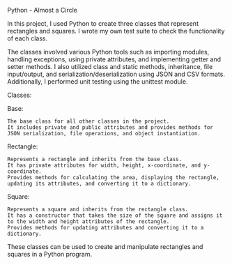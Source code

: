 Python - Almost a Circle

In this project, I used Python to create three classes that represent rectangles and squares. I wrote my own test suite to check the functionality of each class.

The classes involved various Python tools such as importing modules, handling exceptions, using private attributes, and implementing getter and setter methods. I also utilized class and static methods, inheritance, file input/output, and serialization/deserialization using JSON and CSV formats. Additionally, I performed unit testing using the unittest module.

Classes:

Base:

    The base class for all other classes in the project.
    It includes private and public attributes and provides methods for JSON serialization, file operations, and object instantiation.

Rectangle:

    Represents a rectangle and inherits from the base class.
    It has private attributes for width, height, x-coordinate, and y-coordinate.
    Provides methods for calculating the area, displaying the rectangle, updating its attributes, and converting it to a dictionary.

Square:

    Represents a square and inherits from the rectangle class.
    It has a constructor that takes the size of the square and assigns it to the width and height attributes of the rectangle.
    Provides methods for updating attributes and converting it to a dictionary.

These classes can be used to create and manipulate rectangles and squares in a Python program.
